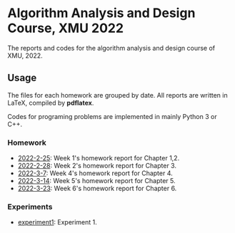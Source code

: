 # Algorithm Analysis and Design Course, XMU 2022

The reports and codes for the algorithm analysis and design course of XMU, 2022. 



## Usage



The files for each homework are grouped by date. All reports are written in LaTeX, compiled by **pdflatex**. 

Codes for programing problems are implemented in mainly Python 3 or C++.

### Homework
- [2022-2-25](https://github.com/SmartPolarBear/algorithm-analysis-csxmu-2022/tree/main/2022-2-25): Week 1's homework report for Chapter 1,2.
- [2022-2-28](https://github.com/SmartPolarBear/algorithm-analysis-csxmu-2022/tree/main/2022-2-28): Week 2's homework report for Chapter 3.
- [2022-3-7](https://github.com/SmartPolarBear/algorithm-analysis-csxmu-2022/tree/main/2022-3-7): Week 4's homework report for Chapter 4.
- [2022-3-14](https://github.com/SmartPolarBear/algorithm-analysis-csxmu-2022/tree/main/2022-3-14): Week 5's homework report for Chapter 5.
- [2022-3-23](https://github.com/SmartPolarBear/algorithm-analysis-csxmu-2022/tree/main/2022-3-23): Week 6's homework report for Chapter 6.  

### Experiments

- [experiment1](https://github.com/SmartPolarBear/algorithm-analysis-csxmu-2022/tree/main/experiment1): Experiment 1.   
